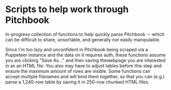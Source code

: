 # Scripts to help work through Pitchbook

In-progress collection of functions to help quickly parse Pitchbook --
which can be difficult to share, unsortable, and generally not easily manipulable.

Since I'm too lazy and unconfident in Pitchbook being scraped via a Puppeteer 
instance and the data on it requires auth, these functions assume you are clicking 
"Save As..." and then saving thewebpage you are interested in as an HTML file.
You also may have to adjust tables before this step and ensure the maximum amount 
of rows are visible. Some functions can accept multiple filenames and will bind 
them together, so that you can (e.g.) parse a 1,240-row table by saving it in 
250-row chunked HTML files.
